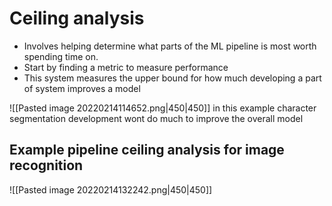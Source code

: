 # Ceiling analysis
- Involves helping determine what parts of the ML pipeline is most worth spending time on.
- Start by finding a metric to measure performance
- This system measures the upper bound for how much developing a part of system improves  a model

![[Pasted image 20220214114652.png|450|450]]
in this example character segmentation development wont do much to improve the overall model
## Example pipeline ceiling analysis for image recognition
![[Pasted image 20220214132242.png|450|450]]

